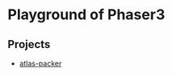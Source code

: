 # Playground of Phaser3

## Projects

- [atlas-packer](https://rexrainbow.github.io/phaser3-rex-playground/apps/atlas-packer/)